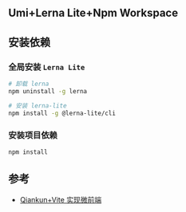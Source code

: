 ## Umi+Lerna Lite+Npm Workspace

## 安装依赖

### 全局安装 `Lerna Lite`

```bash
# 卸载 lerna
npm uninstall -g lerna

# 安装 lerna-lite
npm install -g @lerna-lite/cli
```

### 安装项目依赖

```bash
npm install
```

## 参考

- [Qiankun+Vite 实现微前端](https://zxiaosi.com/archives/e1569209.html)
